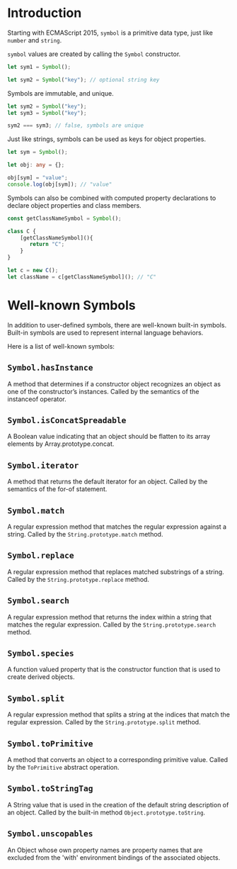 # Introduction

Starting with ECMAScript 2015, `symbol` is a primitive data type, just like `number` and `string`.

`symbol` values are created by calling the `Symbol` constructor.

```ts
let sym1 = Symbol();

let sym2 = Symbol("key"); // optional string key
```

Symbols are immutable, and unique.

```ts
let sym2 = Symbol("key");
let sym3 = Symbol("key");

sym2 === sym3; // false, symbols are unique
```

Just like strings, symbols can be used as keys for object properties.

```ts
let sym = Symbol();

let obj: any = {};

obj[sym] = "value";
console.log(obj[sym]); // "value"
```

Symbols can also be combined with computed property declarations to declare object properties and class members.

```ts
const getClassNameSymbol = Symbol();

class C {
    [getClassNameSymbol](){
       return "C";
    }
}

let c = new C();
let className = c[getClassNameSymbol](); // "C"
```

# Well-known Symbols

In addition to user-defined symbols, there are well-known built-in symbols.
Built-in symbols are used to represent internal language behaviors.

Here is a list of well-known symbols:

## `Symbol.hasInstance`

A method that determines if a constructor object recognizes an object as one of the constructor’s instances. Called by the semantics of the instanceof operator.

## `Symbol.isConcatSpreadable`

A Boolean value indicating that an object should be flatten to its array elements by Array.prototype.concat.

## `Symbol.iterator`

A method that returns the default iterator for an object. Called by the semantics of the for-of statement.

## `Symbol.match`

A regular expression method that matches the regular expression against a string. Called by the `String.prototype.match` method.

## `Symbol.replace`

A regular expression method that replaces matched substrings of a string. Called by the `String.prototype.replace` method.

## `Symbol.search`

A regular expression method that returns the index within a string that matches the regular expression. Called by the `String.prototype.search` method.

## `Symbol.species`

A function valued property that is the constructor function that is used to create derived objects.

## `Symbol.split`

A regular expression method that splits a string at the indices that match the regular expression.
Called by the `String.prototype.split` method.

## `Symbol.toPrimitive`

A method that converts an object to a corresponding primitive value.
Called by the `ToPrimitive` abstract operation.

## `Symbol.toStringTag`

A String value that is used in the creation of the default string description of an object.
Called by the built-in method `Object.prototype.toString`.

## `Symbol.unscopables`

An Object whose own property names are property names that are excluded from the 'with' environment bindings of the associated objects.
